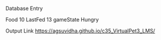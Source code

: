 Database Entry

Food 10
LastFed 13
gameState Hungry

Output Link
https://agsuvidha.github.io/c35_VirtualPet3_LMS/

